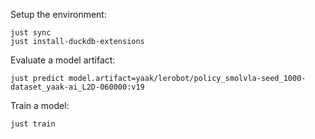 
Setup the environment:

```shell
just sync
just install-duckdb-extensions
```

Evaluate a model artifact:

```shell
just predict model.artifact=yaak/lerobot/policy_smolvla-seed_1000-dataset_yaak-ai_L2D-060000:v19
```

Train a model:

```shell
just train
```
